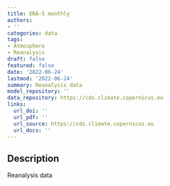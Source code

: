 ```yaml
---
title: ERA-5 monthly
authors:
- ''
categories: data
tags:
- Atmosphere
- Reanalysis
draft: false
featured: false
date: '2022-06-24'
lastmod: '2022-06-24'
summary: Reanalysis data
model_repository: ''
data_repository: https://cds.climate.copernicus.eu
links:
  url_doi: ''
  url_pdf: ''
  url_source: https://cds.climate.copernicus.eu
  url_docs: ''
---
```


## Description

Reanalysis data

